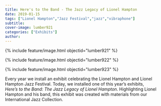 ```yaml
---
title: Here's to the Band - The Jazz Legacy of Lionel Hampton
date: 2019-01-15
tags: ["Lionel Hampton","Jazz Festival","jazz","vibraphone"]
subtitle: 
cover-image: lumber921
categories: ["Exhibits"]
author: 
---
```


{% include feature/image.html objectid="lumber921" %}

{% include feature/image.html objectid="lumber922" %}

{% include feature/image.html objectid="lumber923" %}

Every year we install an exhibit celebrating the Lionel Hampton and Lionel Hampton Jazz Festival. Today, we installed one of this year’s exhibits, *Here’s to the Band: The Jazz Legacy of Lionel Hampton*. Highlighting Lionel Hampton and his band, this exhibit was created with materials from our International Jazz Collection.